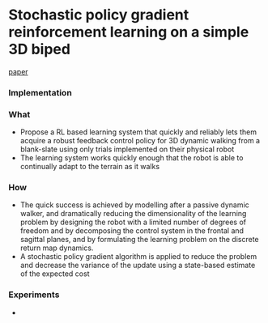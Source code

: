 # Stochastic policy gradient reinforcement learning on a simple 3D biped

[paper](https://pdfs.semanticscholar.org/27db/31b3e29cbdb19a91beedd3cdfdda46ce1fd1.pdf)


### Implementation

### What

- Propose a RL based learning system that quickly and reliably lets them acquire a robust feedback control policy
for 3D dynamic walking from a blank-slate using only trials
implemented on their physical robot
- The learning system works quickly enough that the robot is able to
continually adapt to the terrain as it walks

### How
- The quick success is achieved by modelling after a passive dynamic walker, and dramatically reducing the dimensionality of the learning problem by designing the robot with a limited number of degrees of freedom and by decomposing
the control system in the frontal and sagittal planes, and by
formulating the learning problem on the discrete return map
dynamics. 
- A stochastic policy gradient algorithm is applied to reduce the problem and decrease the variance of the update
using a state-based estimate of the expected cost

### Experiments
-
